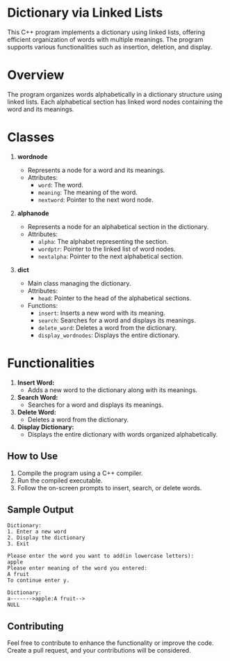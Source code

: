 # Dictionary via Linked Lists
This C++ program implements a dictionary using linked lists, offering efficient organization of words with multiple meanings. The program supports various functionalities such as insertion, deletion, and display.

# Overview
The program organizes words alphabetically in a dictionary structure using linked lists. Each alphabetical section has linked word nodes containing the word and its meanings.

# Classes
1. **wordnode**
   - Represents a node for a word and its meanings.
   - Attributes:
     - `word`: The word.
     - `meaning`: The meaning of the word.
     - `nextword`: Pointer to the next word node.

2. **alphanode**
   - Represents a node for an alphabetical section in the dictionary.
   - Attributes:
     - `alpha`: The alphabet representing the section.
     - `wordptr`: Pointer to the linked list of word nodes.
     - `nextalpha`: Pointer to the next alphabetical section.

3. **dict**
   - Main class managing the dictionary.
   - Attributes:
     - `head`: Pointer to the head of the alphabetical sections.
   - Functions:
     - `insert`: Inserts a new word with its meaning.
     - `search`: Searches for a word and displays its meanings.
     - `delete_word`: Deletes a word from the dictionary.
     - `display_wordnodes`: Displays the entire dictionary.

# Functionalities
1. **Insert Word:**
   - Adds a new word to the dictionary along with its meanings.
2. **Search Word:**
   - Searches for a word and displays its meanings.
3. **Delete Word:**
   - Deletes a word from the dictionary.
4. **Display Dictionary:**
   - Displays the entire dictionary with words organized alphabetically.

## How to Use
1. Compile the program using a C++ compiler.
2. Run the compiled executable.
3. Follow the on-screen prompts to insert, search, or delete words.

## Sample Output
```
Dictionary:
1. Enter a new word
2. Display the dictionary
3. Exit

Please enter the word you want to add(in lowercase letters):
apple
Please enter meaning of the word you entered:
A fruit
To continue enter y.

Dictionary:
a------->apple:A fruit-->
NULL
```

## Contributing
Feel free to contribute to enhance the functionality or improve the code. Create a pull request, and your contributions will be considered.
